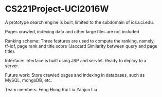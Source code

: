 # CS221Project-UCI2016W
A prototype search engine is built, limited to the subdomain of ics.uci.edu. 


Pages crawled, indexing data and other large files are not included.

Ranking scheme:
Three features are used to compute the ranking, namely, tf-idf, page rank and title score (Jaccard Similarity between query and page title).

Interface:
Interface is built using JSP and servlet. Ready to deploy to a server.

Future work:
Store crawled pages and indexing in databases, such as MySQL, mongoDB, etc. 



Team members:
Feng Hong
Rui Liu
Yanjun Liu


